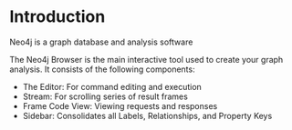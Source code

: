 # Introduction
Neo4j is a graph database and analysis software

The Neo4j Browser is the main interactive tool used to create your graph analysis. It consists of the following components:
- The Editor: For command editing and execution
- Stream: For scrolling series of result frames
- Frame Code View: Viewing requests and responses
- Sidebar: Consolidates all Labels, Relationships, and Property Keys

